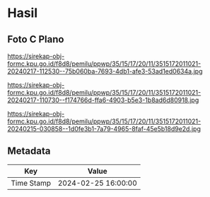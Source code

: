 # Hasil

## Foto C Plano

https://sirekap-obj-formc.kpu.go.id/f8d8/pemilu/ppwp/35/15/17/20/11/3515172011021-20240217-112530--75b060ba-7693-4db1-afe3-53ad1ed0634a.jpg

https://sirekap-obj-formc.kpu.go.id/f8d8/pemilu/ppwp/35/15/17/20/11/3515172011021-20240217-110730--f174766d-ffa6-4903-b5e3-1b8ad6d80918.jpg

https://sirekap-obj-formc.kpu.go.id/f8d8/pemilu/ppwp/35/15/17/20/11/3515172011021-20240215-030858--1d0fe3b1-7a79-4965-8faf-45e5b18d9e2d.jpg


## Metadata

| Key        | Value               |
| ---------- | ------------------- |
| Time Stamp | 2024-02-25 16:00:00 |



